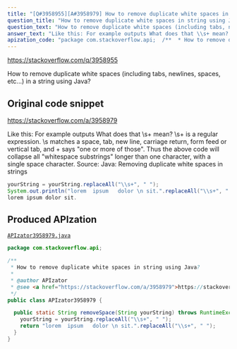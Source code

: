```yaml
---
title: "[Q#3958955][A#3958979] How to remove duplicate white spaces in string using Java?"
question_title: "How to remove duplicate white spaces in string using Java?"
question_text: "How to remove duplicate white spaces (including tabs, newlines, spaces, etc...) in a string using Java?"
answer_text: "Like this: For example outputs What does that \\s+ mean? \\s+ is a regular expression. \\s matches a space, tab, new line, carriage return, form feed or vertical tab, and + says \"one or more of those\". Thus the above code will collapse all \"whitespace substrings\" longer than one character, with a single space character. Source: Java: Removing duplicate white spaces in strings"
apization_code: "package com.stackoverflow.api;  /**  * How to remove duplicate white spaces in string using Java?  *  * @author APIzator  * @see <a href=\"https://stackoverflow.com/a/3958979\">https://stackoverflow.com/a/3958979</a>  */ public class APIzator3958979 {    public static String removeSpace(String yourString) throws RuntimeException {     yourString = yourString.replaceAll(\"\\\\s+\", \" \");     return \"lorem  ipsum   dolor \\n sit.\".replaceAll(\"\\\\s+\", \" \");   } }"
---
```


https://stackoverflow.com/q/3958955

How to remove duplicate white spaces (including tabs, newlines, spaces, etc...) in a string using Java?



## Original code snippet

https://stackoverflow.com/a/3958979

Like this:
For example
outputs
What does that \s+ mean?
\s+ is a regular expression. \s matches a space, tab, new line, carriage return, form feed or vertical tab, and + says &quot;one or more of those&quot;. Thus the above code will collapse all &quot;whitespace substrings&quot; longer than one character, with a single space character.
Source: Java: Removing duplicate white spaces in strings

```java
yourString = yourString.replaceAll("\\s+", " ");
System.out.println("lorem  ipsum   dolor \n sit.".replaceAll("\\s+", " "));
lorem ipsum dolor sit.
```

## Produced APIzation

[`APIzator3958979.java`](https://github.com/pasqualesalza/apization-temp-data/raw/master/apizations/java/APIzator3958979.java)

```java
package com.stackoverflow.api;

/**
 * How to remove duplicate white spaces in string using Java?
 *
 * @author APIzator
 * @see <a href="https://stackoverflow.com/a/3958979">https://stackoverflow.com/a/3958979</a>
 */
public class APIzator3958979 {

  public static String removeSpace(String yourString) throws RuntimeException {
    yourString = yourString.replaceAll("\\s+", " ");
    return "lorem  ipsum   dolor \n sit.".replaceAll("\\s+", " ");
  }
}

```